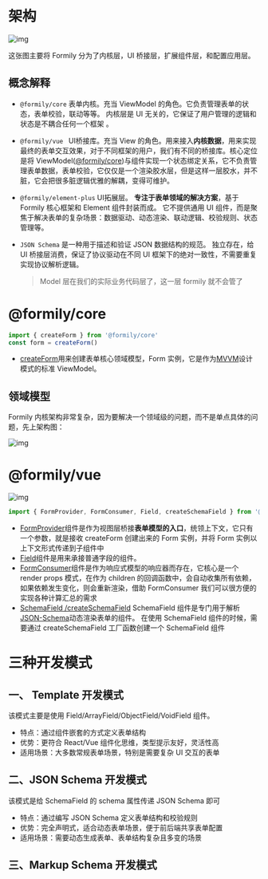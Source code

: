 # 架构

 ![img](https://img.alicdn.com/imgextra/i3/O1CN01iEwHrP1NUw84xTded_!!6000000001574-55-tps-1939-1199.svg) 

 这张图主要将 Formily 分为了内核层，UI 桥接层，扩展组件层，和配置应用层。 

## 概念解释

- `@formily/core`  表单内核。充当 ViewModel 的角色。它负责管理表单的状态，表单校验，联动等等。 内核层是 UI 无关的，它保证了用户管理的逻辑和状态是不耦合任何一个框架 。 

- `@formily/vue ` UI桥接库。充当 View 的角色。用来接入**内核数据**，用来实现最终的表单交互效果，对于不同框架的用户，我们有不同的桥接库。核心定位是将 ViewModel([@formily/core](https://core.formilyjs.org/))与组件实现一个状态绑定关系，它不负责管理表单数据，表单校验，它仅仅是一个渲染胶水层，但是这样一层胶水，并不脏，它会把很多脏逻辑优雅的解耦，变得可维护。 

- `@formily/element-plus` UI拓展层。 **专注于表单领域的解决方案**，基于 Formily 核心框架和 Element 组件封装而成。
  它不提供通用 UI 组件，而是聚焦于解决表单的复杂场景：数据驱动、动态渲染、联动逻辑、校验规则、状态管理等。 

- ` JSON Schema `  是一种用于描述和验证 JSON 数据结构的规范。  独立存在，给 UI 桥接层消费，保证了协议驱动在不同 UI 框架下的绝对一致性，不需要重复实现协议解析逻辑。 

  > Model 层在我们的实际业务代码层了，这一层 formily 就不会管了



# @formily/core

```js
import { createForm } from '@formily/core'
const form = createForm()
```

- [createForm](https://core.formilyjs.org/zh-CN/api/entry/create-form)用来创建表单核心领域模型，Form 实例，它是作为[MVVM](https://core.formilyjs.org/guide/mvvm)设计模式的标准 ViewModel。

## 领域模型

 Formily 内核架构非常复杂，因为要解决一个领域级的问题，而不是单点具体的问题，先上架构图： 

 ![img](https://img.alicdn.com/imgextra/i4/O1CN01HlrsLS1hQAJnihhh1_!!6000000004271-55-tps-2431-2037.svg) 

# @formily/vue 

 ![img](https://img.alicdn.com/imgextra/i1/O1CN013jbRfk1l5n6N7jYH8_!!6000000004768-55-tps-2200-1637.svg)

```js
import { FormProvider, FormConsumer, Field, createSchemaField } from '@formily/vue'
```

- [FormProvider](https://react.formilyjs.org/zh-CN/api/components/form-provider)组件是作为视图层桥接**表单模型的入口**，统领上下文，它只有一个参数，就是接收 createForm 创建出来的 Form 实例，并将 Form 实例以上下文形式传递到子组件中
-  [Field](https://react.formilyjs.org/zh-CN/api/components/field)组件是用来承接普通字段的组件。
- [FormConsumer](https://react.formilyjs.org/zh-CN/api/components/form-consumer)组件是作为响应式模型的响应器而存在，它核心是一个 render props 模式，在作为 children 的回调函数中，会自动收集所有依赖，如果依赖发生变化，则会重新渲染，借助 FormConsumer 我们可以很方便的实现各种计算汇总的需求
- [SchemaField /createSchemaField](https://vue.formilyjs.org/api/components/schema-field.html) SchemaField 组件是专门用于解析[JSON-Schema](https://vue.formilyjs.org/api/shared/schema)动态渲染表单的组件。 在使用 SchemaField 组件的时候，需要通过 createSchemaField 工厂函数创建一个 SchemaField 组件 

#  三种开发模式

## 一、 Template 开发模式

 该模式主要是使用 Field/ArrayField/ObjectField/VoidField 组件。

- 特点：通过组件嵌套的方式定义表单结构
- 优势：更符合 React/Vue 组件化思维，类型提示友好，灵活性高
- 适用场景：大多数常规表单场景，特别是需要复杂 UI 交互的表单

## 二、JSON Schema 开发模式

 该模式是给 SchemaField 的 schema 属性传递 JSON Schema 即可 

- 特点：通过编写 JSON Schema 定义表单结构和校验规则
- 优势：完全声明式，适合动态表单场景，便于前后端共享表单配置
- 适用场景：需要动态生成表单、表单结构复杂且多变的场景

##  三、Markup Schema 开发模式